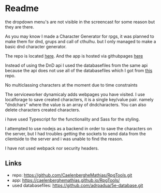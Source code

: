 <h1>Readme</h1>

<p>the dropdown menu's are not visible in the screencast for some reason but they are there.</p>

<p>As you may know I made a Character Generator for rpgs, it was planned to make them for dnd, grups and call of cthulhu.
but I only managed to make a basic dnd character generator.</p>
<p>The repo is located <a href="https://github.com/CaelenbergheMathias/RpgTools.git">here</a>. And the app is hosted via
githubpages <a href="https://caelenberghemathias.github.io/RpgTools/">here</a></p>

<p>Instead of using the DnD api I used the databasefiles from the same api because the api does not use all of the databasefiles
which I got from <a href="https://github.com/adrpadua/5e-database.git">this</a> repo.</p>

<p>No multiclassing characters at the moment due to time constraints</p>

<p>The serviceworker dynamicaly adds webpages you have visited. I use localforage to save created characters, it is a
single key/value pair. namely "dndchars" where the value is an array of dndcharacters.
You can also delete characters created characters.
</p>
<p>i have used Typescript for the functionality and Sass for the styling.</p>

<p>I attempted to use nodejs as a backend in order to save the characters on the server, but I had troubles 
getting the sockets to send data from the clientside to the server and i was unable to find the reason. </p>

<p>I have not used webpack nor security headers.</p>

<h2>Links</h2>
<ul>
<li>repo: <a href="https://github.com/CaelenbergheMathias/RpgTools.git">https://github.com/CaelenbergheMathias/RpgTools.git</a></li>
<li>app: <a href="https://caelenberghemathias.github.io/RpgTools/">https://caelenberghemathias.github.io/RpgTools/</a></li>
<li>used databasefiles: <a href="https://github.com/adrpadua/5e-database.git">https://github.com/adrpadua/5e-database.git</a></li>
</ul>